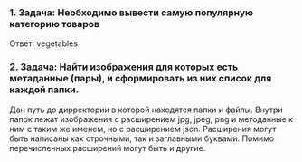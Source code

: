 ### 1. Задача: Необходимо вывести самую популярную категорию товаров

Ответ: vegetables
### 2. Задача: Найти изображения для которых есть метаданные (пары), и сформировать из них список для каждой папки.

Дан путь до дирректории в которой находятся папки и файлы. Внутри папок лежат изображения с расширением jpg, jpeg, png и методанные к ним с таким же именем, но с расширением json. Расширения могут быть написаны как строчными, так и заглавными буквами. Помимо перечисленных расширений могут быть и другие.